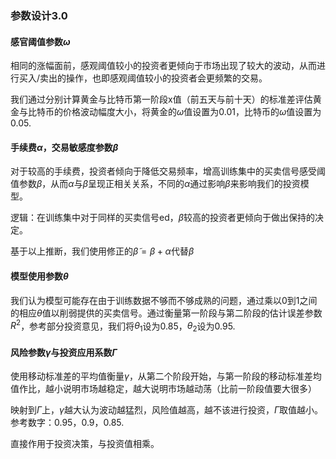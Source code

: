 ### 参数设计3.0

#### 感官阈值参数$\omega$

相同的涨幅面前，感观阈值较小的投资者更倾向于市场出现了较大的波动，从而进行买入/卖出的操作，也即感观阈值较小的投资者会更频繁的交易。

我们通过分别计算黄金与比特币第一阶段x值（前五天与前十天）的标准差评估黄金与比特币的价格波动幅度大小，将黄金的$\omega$值设置为0.01，比特币的$\omega$值设置为0.05.

#### 手续费$\alpha$，交易敏感度参数$\beta$

对于较高的手续费，投资者倾向于降低交易频率，增高训练集中的买卖信号感受阈值参数$\beta$，从而$\alpha$与$\beta$呈现正相关关系，不同的$\alpha$通过影响$\beta$来影响我们的投资模型。

逻辑：在训练集中对于同样的买卖信号ed，$\beta$较高的投资者更倾向于做出保持的决定。

基于以上推断，我们使用修正的$\tilde\beta=\beta+\alpha$代替$\beta$

#### 模型使用参数$\theta$

我们认为模型可能存在由于训练数据不够而不够成熟的问题，通过乘以0到1之间的相应$\theta$值以削弱提供的买卖信号。通过衡量第一阶段与第二阶段的估计误差参数$R^2$，参考部分投资意见，我们将$\theta_1$设为0.85，$\theta_2$设为0.95.

#### 风险参数$\gamma$与投资应用系数$\Gamma$

使用移动标准差的平均值衡量$\gamma$，从第二个阶段开始，与第一阶段的移动标准差均值作比，越小说明市场越稳定，越大说明市场越动荡（比前一阶段值要大很多）

映射到$\Gamma$上，$\gamma$越大认为波动越猛烈，风险值越高，越不该进行投资，$\Gamma$取值越小。参考数字：0.95，0.9，0.85.

直接作用于投资决策，与投资值相乘。
